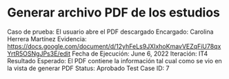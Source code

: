 # Generar archivo PDF de los estudios

Caso de prueba: El usuario abre el PDF descargado
Encargado: Carolina Herrera Martínez
Evidencia: https://docs.google.com/document/d/12yhFeLs9JXIxhoKmavVEZqFiU78qxYrtR5OSNgJPs3E/edit
Fecha de Ejecución: June 6, 2022
Iteración: IT4
Resultado Esperado: El PDF contiene la información tal cual como se vio en la vista de generar PDF
Status: Aprobado
Test Case ID: 7
